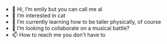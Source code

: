 - 👋 Hi, I’m emily but you can call me al
- 👀 I’m interested in cat
- 🌱 I’m currently learning how to be taller physically, of course
- 💞️ I’m looking to collaborate on a musical battle?
- 📫 How to reach me you don't have to

<!---
wisteriagrow/wisteriagrow is a ✨ special ✨ repository because its `README.md` (this file) appears on your GitHub profile.
You can click the Preview link to take a look at your changes.
--->
